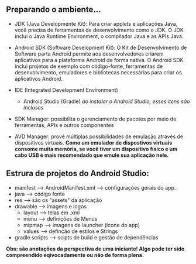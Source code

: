 ## Preparando o ambiente...
- JDK (Java Developmente Kit): Para criar applets e aplicações Java, você precisa de ferramentas de desenvolvimento como o JDK. O JDK inclui o Java Runtime Environment, o compilador Java e as APIs Java. 
- Android SDK (Software Development Kit): O Kit de Desenvolvimento de Software parta Android permite aos desenvolvedores criarem aplicativos para a plataforma Android de forma nativa. O Android SDK inclui projetos de exemplo com código-fonte, ferramentas de desenvolvimento, emuladores e bibliotecas necessárias para criar os aplicativos Android.
- IDE (Integrated Development Environment)
  - Android Studio (Gradle)
*ao instalar o Android Studio, esses itens são inclusos*

- SDK Manager: possibilita o gerenciamento de pacotes por meio de ferramentas, APIs e outros componentes
- AVD Manager: provê múltiplas possibilidades de emulação através de dispositivos virtuais. **Como um emulador de dispostivos virtuais consome muita memória, se você tiver um dispositivo físico e um cabo USB é mais recomendado que emule sua aplicação nele.**


## Estrura de projetos do Android Studio:
- manifest --> AndroidManifest.xml --> configurações gerais do app.
- java --> código fonte
- res --> são os "assets" da aplicação
- drawable --> imagens e logos
  - layout --> telas em .xml
  - menu --> definições de Menus
  - mipmap --> imagens de launcher (ícone do app)
  - values --> definção de estilos e Strings
- gradle scripts --> scipts de build e gestão de dependências


**Obs: são anotações da perspectiva de uma iniciante! Algo pode ter sido compreendido eqivocadamente ou não de forma plena.**
